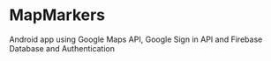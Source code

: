 # MapMarkers
Android app using Google Maps API, Google Sign in API and Firebase Database and Authentication
